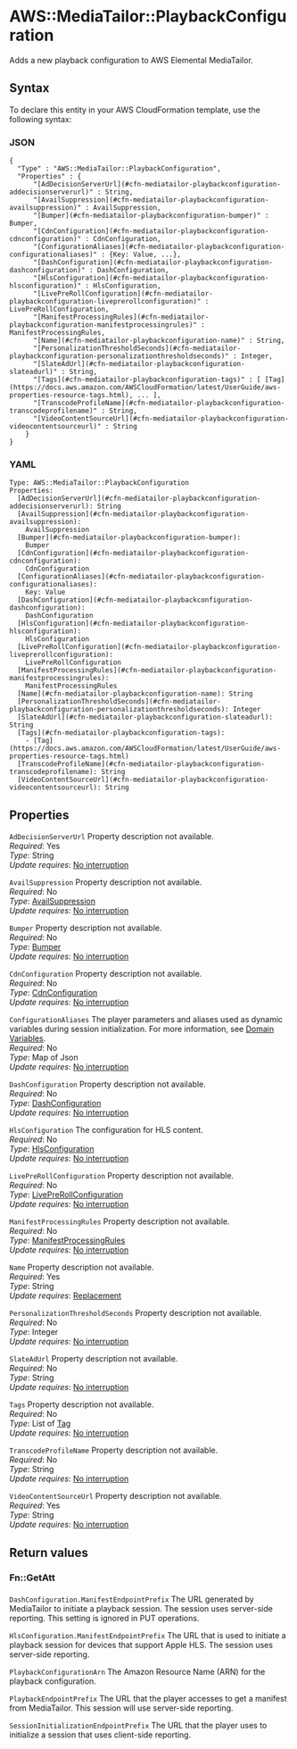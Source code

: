 # AWS::MediaTailor::PlaybackConfiguration<a name="aws-resource-mediatailor-playbackconfiguration"></a>

Adds a new playback configuration to AWS Elemental MediaTailor\.

## Syntax<a name="aws-resource-mediatailor-playbackconfiguration-syntax"></a>

To declare this entity in your AWS CloudFormation template, use the following syntax:

### JSON<a name="aws-resource-mediatailor-playbackconfiguration-syntax.json"></a>

```
{
  "Type" : "AWS::MediaTailor::PlaybackConfiguration",
  "Properties" : {
      "[AdDecisionServerUrl](#cfn-mediatailor-playbackconfiguration-addecisionserverurl)" : String,
      "[AvailSuppression](#cfn-mediatailor-playbackconfiguration-availsuppression)" : AvailSuppression,
      "[Bumper](#cfn-mediatailor-playbackconfiguration-bumper)" : Bumper,
      "[CdnConfiguration](#cfn-mediatailor-playbackconfiguration-cdnconfiguration)" : CdnConfiguration,
      "[ConfigurationAliases](#cfn-mediatailor-playbackconfiguration-configurationaliases)" : {Key: Value, ...},
      "[DashConfiguration](#cfn-mediatailor-playbackconfiguration-dashconfiguration)" : DashConfiguration,
      "[HlsConfiguration](#cfn-mediatailor-playbackconfiguration-hlsconfiguration)" : HlsConfiguration,
      "[LivePreRollConfiguration](#cfn-mediatailor-playbackconfiguration-liveprerollconfiguration)" : LivePreRollConfiguration,
      "[ManifestProcessingRules](#cfn-mediatailor-playbackconfiguration-manifestprocessingrules)" : ManifestProcessingRules,
      "[Name](#cfn-mediatailor-playbackconfiguration-name)" : String,
      "[PersonalizationThresholdSeconds](#cfn-mediatailor-playbackconfiguration-personalizationthresholdseconds)" : Integer,
      "[SlateAdUrl](#cfn-mediatailor-playbackconfiguration-slateadurl)" : String,
      "[Tags](#cfn-mediatailor-playbackconfiguration-tags)" : [ [Tag](https://docs.aws.amazon.com/AWSCloudFormation/latest/UserGuide/aws-properties-resource-tags.html), ... ],
      "[TranscodeProfileName](#cfn-mediatailor-playbackconfiguration-transcodeprofilename)" : String,
      "[VideoContentSourceUrl](#cfn-mediatailor-playbackconfiguration-videocontentsourceurl)" : String
    }
}
```

### YAML<a name="aws-resource-mediatailor-playbackconfiguration-syntax.yaml"></a>

```
Type: AWS::MediaTailor::PlaybackConfiguration
Properties: 
  [AdDecisionServerUrl](#cfn-mediatailor-playbackconfiguration-addecisionserverurl): String
  [AvailSuppression](#cfn-mediatailor-playbackconfiguration-availsuppression): 
    AvailSuppression
  [Bumper](#cfn-mediatailor-playbackconfiguration-bumper): 
    Bumper
  [CdnConfiguration](#cfn-mediatailor-playbackconfiguration-cdnconfiguration): 
    CdnConfiguration
  [ConfigurationAliases](#cfn-mediatailor-playbackconfiguration-configurationaliases): 
    Key: Value
  [DashConfiguration](#cfn-mediatailor-playbackconfiguration-dashconfiguration): 
    DashConfiguration
  [HlsConfiguration](#cfn-mediatailor-playbackconfiguration-hlsconfiguration): 
    HlsConfiguration
  [LivePreRollConfiguration](#cfn-mediatailor-playbackconfiguration-liveprerollconfiguration): 
    LivePreRollConfiguration
  [ManifestProcessingRules](#cfn-mediatailor-playbackconfiguration-manifestprocessingrules): 
    ManifestProcessingRules
  [Name](#cfn-mediatailor-playbackconfiguration-name): String
  [PersonalizationThresholdSeconds](#cfn-mediatailor-playbackconfiguration-personalizationthresholdseconds): Integer
  [SlateAdUrl](#cfn-mediatailor-playbackconfiguration-slateadurl): String
  [Tags](#cfn-mediatailor-playbackconfiguration-tags): 
    - [Tag](https://docs.aws.amazon.com/AWSCloudFormation/latest/UserGuide/aws-properties-resource-tags.html)
  [TranscodeProfileName](#cfn-mediatailor-playbackconfiguration-transcodeprofilename): String
  [VideoContentSourceUrl](#cfn-mediatailor-playbackconfiguration-videocontentsourceurl): String
```

## Properties<a name="aws-resource-mediatailor-playbackconfiguration-properties"></a>

`AdDecisionServerUrl`  <a name="cfn-mediatailor-playbackconfiguration-addecisionserverurl"></a>
Property description not available\.  
*Required*: Yes  
*Type*: String  
*Update requires*: [No interruption](https://docs.aws.amazon.com/AWSCloudFormation/latest/UserGuide/using-cfn-updating-stacks-update-behaviors.html#update-no-interrupt)

`AvailSuppression`  <a name="cfn-mediatailor-playbackconfiguration-availsuppression"></a>
Property description not available\.  
*Required*: No  
*Type*: [AvailSuppression](aws-properties-mediatailor-playbackconfiguration-availsuppression.md)  
*Update requires*: [No interruption](https://docs.aws.amazon.com/AWSCloudFormation/latest/UserGuide/using-cfn-updating-stacks-update-behaviors.html#update-no-interrupt)

`Bumper`  <a name="cfn-mediatailor-playbackconfiguration-bumper"></a>
Property description not available\.  
*Required*: No  
*Type*: [Bumper](aws-properties-mediatailor-playbackconfiguration-bumper.md)  
*Update requires*: [No interruption](https://docs.aws.amazon.com/AWSCloudFormation/latest/UserGuide/using-cfn-updating-stacks-update-behaviors.html#update-no-interrupt)

`CdnConfiguration`  <a name="cfn-mediatailor-playbackconfiguration-cdnconfiguration"></a>
Property description not available\.  
*Required*: No  
*Type*: [CdnConfiguration](aws-properties-mediatailor-playbackconfiguration-cdnconfiguration.md)  
*Update requires*: [No interruption](https://docs.aws.amazon.com/AWSCloudFormation/latest/UserGuide/using-cfn-updating-stacks-update-behaviors.html#update-no-interrupt)

`ConfigurationAliases`  <a name="cfn-mediatailor-playbackconfiguration-configurationaliases"></a>
The player parameters and aliases used as dynamic variables during session initialization\. For more information, see [Domain Variables](https://docs.aws.amazon.com/mediatailor/latest/ug/variables-domain.html)\.  
*Required*: No  
*Type*: Map of Json  
*Update requires*: [No interruption](https://docs.aws.amazon.com/AWSCloudFormation/latest/UserGuide/using-cfn-updating-stacks-update-behaviors.html#update-no-interrupt)

`DashConfiguration`  <a name="cfn-mediatailor-playbackconfiguration-dashconfiguration"></a>
Property description not available\.  
*Required*: No  
*Type*: [DashConfiguration](aws-properties-mediatailor-playbackconfiguration-dashconfiguration.md)  
*Update requires*: [No interruption](https://docs.aws.amazon.com/AWSCloudFormation/latest/UserGuide/using-cfn-updating-stacks-update-behaviors.html#update-no-interrupt)

`HlsConfiguration`  <a name="cfn-mediatailor-playbackconfiguration-hlsconfiguration"></a>
The configuration for HLS content\.  
*Required*: No  
*Type*: [HlsConfiguration](aws-properties-mediatailor-playbackconfiguration-hlsconfiguration.md)  
*Update requires*: [No interruption](https://docs.aws.amazon.com/AWSCloudFormation/latest/UserGuide/using-cfn-updating-stacks-update-behaviors.html#update-no-interrupt)

`LivePreRollConfiguration`  <a name="cfn-mediatailor-playbackconfiguration-liveprerollconfiguration"></a>
Property description not available\.  
*Required*: No  
*Type*: [LivePreRollConfiguration](aws-properties-mediatailor-playbackconfiguration-liveprerollconfiguration.md)  
*Update requires*: [No interruption](https://docs.aws.amazon.com/AWSCloudFormation/latest/UserGuide/using-cfn-updating-stacks-update-behaviors.html#update-no-interrupt)

`ManifestProcessingRules`  <a name="cfn-mediatailor-playbackconfiguration-manifestprocessingrules"></a>
Property description not available\.  
*Required*: No  
*Type*: [ManifestProcessingRules](aws-properties-mediatailor-playbackconfiguration-manifestprocessingrules.md)  
*Update requires*: [No interruption](https://docs.aws.amazon.com/AWSCloudFormation/latest/UserGuide/using-cfn-updating-stacks-update-behaviors.html#update-no-interrupt)

`Name`  <a name="cfn-mediatailor-playbackconfiguration-name"></a>
Property description not available\.  
*Required*: Yes  
*Type*: String  
*Update requires*: [Replacement](https://docs.aws.amazon.com/AWSCloudFormation/latest/UserGuide/using-cfn-updating-stacks-update-behaviors.html#update-replacement)

`PersonalizationThresholdSeconds`  <a name="cfn-mediatailor-playbackconfiguration-personalizationthresholdseconds"></a>
Property description not available\.  
*Required*: No  
*Type*: Integer  
*Update requires*: [No interruption](https://docs.aws.amazon.com/AWSCloudFormation/latest/UserGuide/using-cfn-updating-stacks-update-behaviors.html#update-no-interrupt)

`SlateAdUrl`  <a name="cfn-mediatailor-playbackconfiguration-slateadurl"></a>
Property description not available\.  
*Required*: No  
*Type*: String  
*Update requires*: [No interruption](https://docs.aws.amazon.com/AWSCloudFormation/latest/UserGuide/using-cfn-updating-stacks-update-behaviors.html#update-no-interrupt)

`Tags`  <a name="cfn-mediatailor-playbackconfiguration-tags"></a>
Property description not available\.  
*Required*: No  
*Type*: List of [Tag](https://docs.aws.amazon.com/AWSCloudFormation/latest/UserGuide/aws-properties-resource-tags.html)  
*Update requires*: [No interruption](https://docs.aws.amazon.com/AWSCloudFormation/latest/UserGuide/using-cfn-updating-stacks-update-behaviors.html#update-no-interrupt)

`TranscodeProfileName`  <a name="cfn-mediatailor-playbackconfiguration-transcodeprofilename"></a>
Property description not available\.  
*Required*: No  
*Type*: String  
*Update requires*: [No interruption](https://docs.aws.amazon.com/AWSCloudFormation/latest/UserGuide/using-cfn-updating-stacks-update-behaviors.html#update-no-interrupt)

`VideoContentSourceUrl`  <a name="cfn-mediatailor-playbackconfiguration-videocontentsourceurl"></a>
Property description not available\.  
*Required*: Yes  
*Type*: String  
*Update requires*: [No interruption](https://docs.aws.amazon.com/AWSCloudFormation/latest/UserGuide/using-cfn-updating-stacks-update-behaviors.html#update-no-interrupt)

## Return values<a name="aws-resource-mediatailor-playbackconfiguration-return-values"></a>

### Fn::GetAtt<a name="aws-resource-mediatailor-playbackconfiguration-return-values-fn--getatt"></a>

#### <a name="aws-resource-mediatailor-playbackconfiguration-return-values-fn--getatt-fn--getatt"></a>

`DashConfiguration.ManifestEndpointPrefix`  <a name="DashConfiguration.ManifestEndpointPrefix-fn::getatt"></a>
The URL generated by MediaTailor to initiate a playback session\. The session uses server\-side reporting\. This setting is ignored in PUT operations\.

`HlsConfiguration.ManifestEndpointPrefix`  <a name="HlsConfiguration.ManifestEndpointPrefix-fn::getatt"></a>
The URL that is used to initiate a playback session for devices that support Apple HLS\. The session uses server\-side reporting\.

`PlaybackConfigurationArn`  <a name="PlaybackConfigurationArn-fn::getatt"></a>
The Amazon Resource Name \(ARN\) for the playback configuration\.

`PlaybackEndpointPrefix`  <a name="PlaybackEndpointPrefix-fn::getatt"></a>
The URL that the player accesses to get a manifest from MediaTailor\. This session will use server\-side reporting\.

`SessionInitializationEndpointPrefix`  <a name="SessionInitializationEndpointPrefix-fn::getatt"></a>
The URL that the player uses to initialize a session that uses client\-side reporting\.